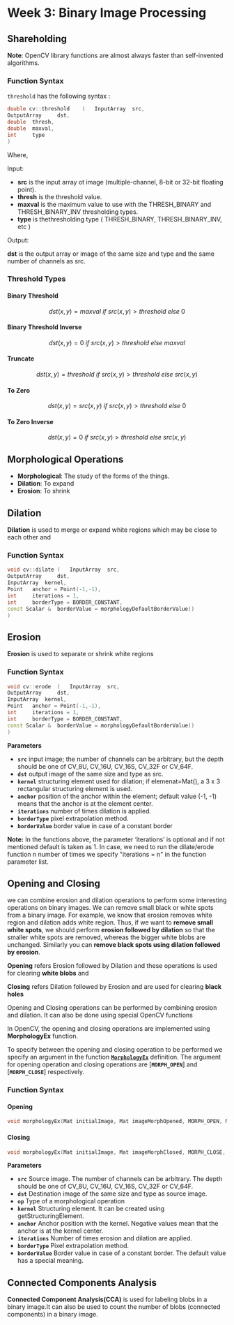 # Week 3: Binary Image Processing

## Shareholding

**Note**: OpenCV library functions are almost always faster than self-invented algorithms.

### Function Syntax

`threshold` has the following syntax :

``` cpp
double cv::threshold    (   InputArray  src,
OutputArray     dst,
double  thresh,
double  maxval,
int     type 
)
```

Where,

Input:

* **src** is the input array ot image (multiple-channel, 8-bit or 32-bit floating point).
* **thresh** is the threshold value.
* **maxval** is the maximum value to use with the THRESH_BINARY and THRESH_BINARY_INV thresholding types.
* **type** is thethresholding type ( THRESH_BINARY, THRESH_BINARY_INV, etc )

Output:

**dst** is the output array or image of the same size and type and the same number of channels as src.

### Threshold Types

#### Binary Threshold

$$ dst(x,y)= maxval\ if\ src(x,y)>threshold\ else\ 0 $$

#### Binary Threshold Inverse

$$ dst(x,y)=0\ if\ src(x, y)>threshold\ else\ maxval $$

#### Truncate

$$ dst(x,y)=threshold\ if\ src(x, y)>threshold\ else\ src(x,y) $$

#### To Zero

$$ dst(x,y)=src(x,y)\ if\ src(x, y)>threshold\ else\ 0 $$

#### To Zero Inverse

$$ dst(x,y)=0\ if\ src(x, y)>threshold\ else\ src(x,y) $$

## Morphological Operations

* **Morphological**: The study of the forms of the things.
* **Dilation**: To expand
* **Erosion**: To shrink

## Dilation

**Dilation** is used to merge or expand white regions which may be close to each other and

### Function Syntax

```cpp
void cv::dilate (   InputArray  src,
OutputArray     dst,
InputArray  kernel,
Point   anchor = Point(-1,-1),
int     iterations = 1,
int     borderType = BORDER_CONSTANT,
const Scalar &  borderValue = morphologyDefaultBorderValue() 
)
```

## Erosion

**Erosion** is used to separate or shrink white regions

### Function Syntax

```cpp
void cv::erode  (   InputArray  src,
OutputArray     dst,
InputArray  kernel,
Point   anchor = Point(-1,-1),
int     iterations = 1,
int     borderType = BORDER_CONSTANT,
const Scalar &  borderValue = morphologyDefaultBorderValue() 
)
```

**Parameters**

* **`src`** input image; the number of channels can be arbitrary, but the depth should be one of CV_8U, CV_16U, CV_16S, CV_32F or CV_64F.
* **`dst`** output image of the same size and type as src.
* **`kernel`** structuring element used for dilation; if elemenat=Mat(), a 3 x 3 rectangular structuring element is used.
* **`anchor`** position of the anchor within the element; default value (-1, -1) means that the anchor is at the element center.
* **`iterations`** number of times dilation is applied.
* **`borderType`** pixel extrapolation method.
* **`borderValue`** border value in case of a constant border

**Note:** In the functions above, the parameter ‘iterations’ is optional and if not mentioned default is taken as 1. In case, we need to run the dilate/erode function n number of times we specify "iterations = n" in the function parameter list.

## Opening and Closing

we can combine erosion and dilation operations to perform some interesting operations on binary images. We can remove small black or white spots from a binary image. For example, we know that erosion removes white region and dilation adds white region. Thus, if we want to **remove small white spots**, we should perform **erosion followed by dilation** so that the smaller white spots are removed, whereas the bigger white blobs are unchanged. Similarly you can **remove black spots using dilation followed by erosion**.

**Opening** refers Erosion followed by Dilation and these operations is used for clearing **white blobs** and

**Closing** refers Dilation followed by Erosion and are used for clearing **black holes**

Opening and Closing operations can be performed by combining erosion and dilation. It can also be done using special OpenCV functions

In OpenCV, the opening and closing operations are implemented using **MorphologyEx** function.

To specify between the opening and closing operation to be performed we specify an argument in the function [**`MorphologyEx`**](https://docs.opencv.org/4.1.0/d4/d86/group__imgproc__filter.html?fbclid=IwAR1GtoDsIv4Fi8o7vrZ8SGb3bb1uiU_Nyt94fc9J2sHKF7FlbDNT1fq-kI0#ga67493776e3ad1a3df63883829375201f) definition. The argument for opening operation and closing operations are [**`MORPH_OPEN`**] and [**`MORPH_CLOSE`**] respectively.

### Function Syntax

#### Opening

```cpp
void morphologyEx(Mat initialImage, Mat imageMorphOpened, MORPH_OPEN, Mat structuringElement)
```

#### Closing

```cpp
void morphologyEx(Mat initialImage, Mat imageMorphClosed, MORPH_CLOSE, Mat structuringElement)
```

**Parameters**

* **`src`** Source image. The number of channels can be arbitrary. The depth should be one of CV_8U, CV_16U, CV_16S, CV_32F or CV_64F.
* **`dst`** Destination image of the same size and type as source image.
* **`op`** Type of a morphological operation
* **`kernel`** Structuring element. It can be created using getStructuringElement.
* **`anchor`** Anchor position with the kernel. Negative values mean that the anchor is at the kernel center.
* **`iterations`** Number of times erosion and dilation are applied.
* **`borderType`** Pixel extrapolation method.
* **`borderValue`** Border value in case of a constant border. The default value has a special meaning.

## Connected Components Analysis

**Connected Component Analysis(CCA)** is used for labeling blobs in a binary image.It can also be used to count the number of blobs (connected components) in a binary image.
